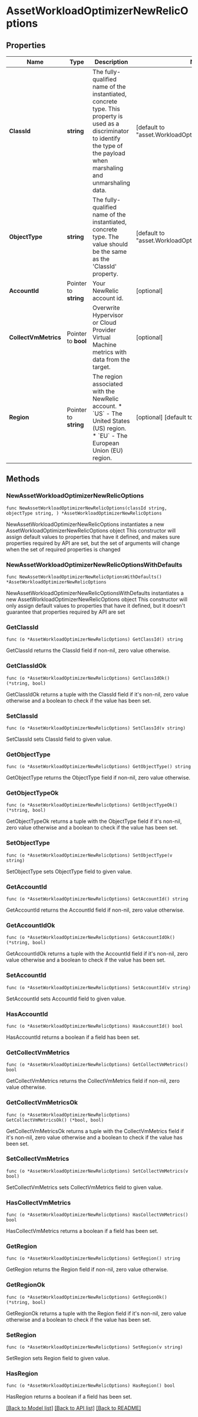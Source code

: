 # AssetWorkloadOptimizerNewRelicOptions

## Properties

Name | Type | Description | Notes
------------ | ------------- | ------------- | -------------
**ClassId** | **string** | The fully-qualified name of the instantiated, concrete type. This property is used as a discriminator to identify the type of the payload when marshaling and unmarshaling data. | [default to "asset.WorkloadOptimizerNewRelicOptions"]
**ObjectType** | **string** | The fully-qualified name of the instantiated, concrete type. The value should be the same as the &#39;ClassId&#39; property. | [default to "asset.WorkloadOptimizerNewRelicOptions"]
**AccountId** | Pointer to **string** | Your NewRelic account id. | [optional] 
**CollectVmMetrics** | Pointer to **bool** | Overwrite Hypervisor or Cloud Provider Virtual Machine metrics with data from the target. | [optional] 
**Region** | Pointer to **string** | The region associated with the NewRelic account. * &#x60;US&#x60; - The United States (US) region. * &#x60;EU&#x60; - The European Union (EU) region. | [optional] [default to "US"]

## Methods

### NewAssetWorkloadOptimizerNewRelicOptions

`func NewAssetWorkloadOptimizerNewRelicOptions(classId string, objectType string, ) *AssetWorkloadOptimizerNewRelicOptions`

NewAssetWorkloadOptimizerNewRelicOptions instantiates a new AssetWorkloadOptimizerNewRelicOptions object
This constructor will assign default values to properties that have it defined,
and makes sure properties required by API are set, but the set of arguments
will change when the set of required properties is changed

### NewAssetWorkloadOptimizerNewRelicOptionsWithDefaults

`func NewAssetWorkloadOptimizerNewRelicOptionsWithDefaults() *AssetWorkloadOptimizerNewRelicOptions`

NewAssetWorkloadOptimizerNewRelicOptionsWithDefaults instantiates a new AssetWorkloadOptimizerNewRelicOptions object
This constructor will only assign default values to properties that have it defined,
but it doesn't guarantee that properties required by API are set

### GetClassId

`func (o *AssetWorkloadOptimizerNewRelicOptions) GetClassId() string`

GetClassId returns the ClassId field if non-nil, zero value otherwise.

### GetClassIdOk

`func (o *AssetWorkloadOptimizerNewRelicOptions) GetClassIdOk() (*string, bool)`

GetClassIdOk returns a tuple with the ClassId field if it's non-nil, zero value otherwise
and a boolean to check if the value has been set.

### SetClassId

`func (o *AssetWorkloadOptimizerNewRelicOptions) SetClassId(v string)`

SetClassId sets ClassId field to given value.


### GetObjectType

`func (o *AssetWorkloadOptimizerNewRelicOptions) GetObjectType() string`

GetObjectType returns the ObjectType field if non-nil, zero value otherwise.

### GetObjectTypeOk

`func (o *AssetWorkloadOptimizerNewRelicOptions) GetObjectTypeOk() (*string, bool)`

GetObjectTypeOk returns a tuple with the ObjectType field if it's non-nil, zero value otherwise
and a boolean to check if the value has been set.

### SetObjectType

`func (o *AssetWorkloadOptimizerNewRelicOptions) SetObjectType(v string)`

SetObjectType sets ObjectType field to given value.


### GetAccountId

`func (o *AssetWorkloadOptimizerNewRelicOptions) GetAccountId() string`

GetAccountId returns the AccountId field if non-nil, zero value otherwise.

### GetAccountIdOk

`func (o *AssetWorkloadOptimizerNewRelicOptions) GetAccountIdOk() (*string, bool)`

GetAccountIdOk returns a tuple with the AccountId field if it's non-nil, zero value otherwise
and a boolean to check if the value has been set.

### SetAccountId

`func (o *AssetWorkloadOptimizerNewRelicOptions) SetAccountId(v string)`

SetAccountId sets AccountId field to given value.

### HasAccountId

`func (o *AssetWorkloadOptimizerNewRelicOptions) HasAccountId() bool`

HasAccountId returns a boolean if a field has been set.

### GetCollectVmMetrics

`func (o *AssetWorkloadOptimizerNewRelicOptions) GetCollectVmMetrics() bool`

GetCollectVmMetrics returns the CollectVmMetrics field if non-nil, zero value otherwise.

### GetCollectVmMetricsOk

`func (o *AssetWorkloadOptimizerNewRelicOptions) GetCollectVmMetricsOk() (*bool, bool)`

GetCollectVmMetricsOk returns a tuple with the CollectVmMetrics field if it's non-nil, zero value otherwise
and a boolean to check if the value has been set.

### SetCollectVmMetrics

`func (o *AssetWorkloadOptimizerNewRelicOptions) SetCollectVmMetrics(v bool)`

SetCollectVmMetrics sets CollectVmMetrics field to given value.

### HasCollectVmMetrics

`func (o *AssetWorkloadOptimizerNewRelicOptions) HasCollectVmMetrics() bool`

HasCollectVmMetrics returns a boolean if a field has been set.

### GetRegion

`func (o *AssetWorkloadOptimizerNewRelicOptions) GetRegion() string`

GetRegion returns the Region field if non-nil, zero value otherwise.

### GetRegionOk

`func (o *AssetWorkloadOptimizerNewRelicOptions) GetRegionOk() (*string, bool)`

GetRegionOk returns a tuple with the Region field if it's non-nil, zero value otherwise
and a boolean to check if the value has been set.

### SetRegion

`func (o *AssetWorkloadOptimizerNewRelicOptions) SetRegion(v string)`

SetRegion sets Region field to given value.

### HasRegion

`func (o *AssetWorkloadOptimizerNewRelicOptions) HasRegion() bool`

HasRegion returns a boolean if a field has been set.


[[Back to Model list]](../README.md#documentation-for-models) [[Back to API list]](../README.md#documentation-for-api-endpoints) [[Back to README]](../README.md)


